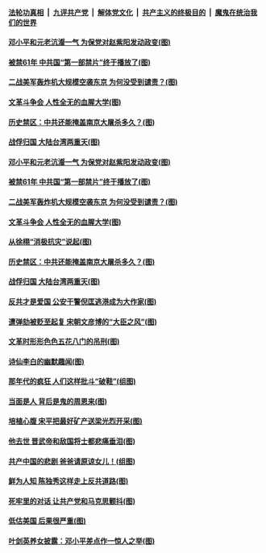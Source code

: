 ####  [法轮功真相](../../../../basic/blob/master/README.md?t=02032131) &nbsp;|&nbsp; [九评共产党](../../../../9ping.md/blob/master/README.md?t=02032131) &nbsp;|&nbsp; [解体党文化](../../../../jtdwh.md/blob/master/README.md?t=02032131)  &nbsp;|&nbsp; [共产主义的终极目的](../../../../gczydzjmd.md/blob/master/README.md?t=02032131) &nbsp;|&nbsp; [魔鬼在统治我们的世界](../../../../mgztzwmdsj.md/blob/master/README.md?t=02032131) 

#### [邓小平和元老沆瀣一气 为保党对赵紫阳发动政变(图)](../pages/p6/960527.md?t=02032131) 

#### [被禁61年 中共国“第一部禁片”终于播放了(图)](../pages/p6/960296.md?t=02032131) 

#### [二战美军轰炸机大规模空袭东京 为何没受到谴责？(图)](../pages/p6/960994.md?t=02032131) 

#### [文革斗争会 人性全无的血腥大学(图)](../pages/p6/960294.md?t=02032131) 

#### [历史禁区：中共还能掩盖南京大屠杀多久？(图)](../pages/p6/960046.md?t=02032131) 

#### [战俘归国 大陆台湾两重天(图)](../pages/p6/960523.md?t=02032131) 

#### [邓小平和元老沆瀣一气 为保党对赵紫阳发动政变(图)](../pages/p6/960527.md?t=02032131) 

#### [被禁61年 中共国“第一部禁片”终于播放了(图)](../pages/p6/960296.md?t=02032131) 

#### [二战美军轰炸机大规模空袭东京 为何没受到谴责？(图)](../pages/p6/960994.md?t=02032131) 

#### [文革斗争会 人性全无的血腥大学(图)](../pages/p6/960294.md?t=02032131) 

#### [从徐栩“消极抗灾”说起(图)](../pages/p6/960859.md?t=02032131) 

#### [历史禁区：中共还能掩盖南京大屠杀多久？(图)](../pages/p6/960046.md?t=02032131) 

#### [战俘归国 大陆台湾两重天(图)](../pages/p6/960523.md?t=02032131) 

#### [反共才是爱国 公安干警倪匡逃港成为大作家(图)](../pages/p6/960059.md?t=02032131) 

#### [遭弹劾被贬至起复 宋朝文彦博的“大臣之风”(图)](../pages/p6/959765.md?t=02032131) 

#### [文革时形形色色五花八门的吊刑(图)](../pages/p6/960718.md?t=02032131) 

#### [诗仙李白的幽默趣闻(图)](../pages/p6/960582.md?t=02032131) 

#### [那年代的疯狂 人们这样批斗“破鞋”(组图)](../pages/p6/960521.md?t=02032131) 

#### [当面是人 背后是鬼的周恩来(图)](../pages/p6/960422.md?t=02032131) 

#### [培植心腹 宋平把最好矿产送梁光烈开采(图)](../pages/p6/958950.md?t=02032131) 

#### [他去世 晋武帝和敌国将士都悲痛垂泪(图)](../pages/p6/960408.md?t=02032131) 

#### [共产中国的悲剧 爸爸请原谅女儿！(组图)](../pages/p6/960589.md?t=02032131) 

#### [鲜为人知 陈独秀这样走上反共道路(图)](../pages/p6/960579.md?t=02032131) 

#### [死牢里的对话 让共产党和马克思颤抖(图)](../pages/p6/960066.md?t=02032131) 

#### [低估美国 后果很严重(图)](../pages/p6/960251.md?t=02032131) 

#### [叶剑英养女披露：邓小平差点作一惊人之举(图)](../pages/p6/960054.md?t=02032131) 

